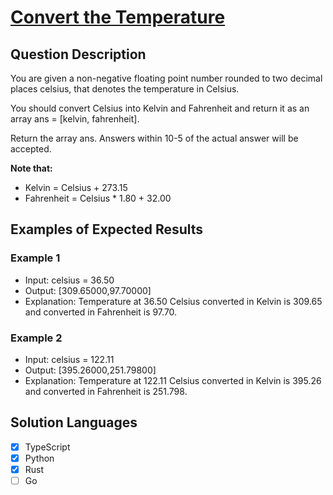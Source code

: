 # [Convert the Temperature](https://leetcode.com/problems/convert-the-temperature/description/)

## Question Description

You are given a non-negative floating point number rounded to two decimal places celsius, that denotes the temperature in Celsius.

You should convert Celsius into Kelvin and Fahrenheit and return it as an array ans = [kelvin, fahrenheit].

Return the array ans. Answers within 10-5 of the actual answer will be accepted.

**Note that:**

- Kelvin = Celsius + 273.15
- Fahrenheit = Celsius \* 1.80 + 32.00

## Examples of Expected Results

### Example 1

- Input: celsius = 36.50
- Output: [309.65000,97.70000]
- Explanation: Temperature at 36.50 Celsius converted in Kelvin is 309.65 and converted in Fahrenheit is 97.70.

### Example 2

- Input: celsius = 122.11
- Output: [395.26000,251.79800]
- Explanation: Temperature at 122.11 Celsius converted in Kelvin is 395.26 and converted in Fahrenheit is 251.798.

## Solution Languages

- [x] TypeScript
- [x] Python
- [x] Rust
- [ ] Go
